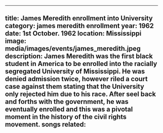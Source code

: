 ---

title: James Meredith enrollment into University
category: james meredith enrollment
year: 1962
date: 1st October. 1962
location: Mississippi 
image: media/images/events/james_meredith.jpeg
description: James Meredith was the first black student in America to be enrolled into the racially segregated University of Mississippi. He was denied admission twice, however riled a court case against them stating that the University only rejected him due to his race. After seel back and forths with the government, he was eventually enrolled and this was a pivotal moment in the history of the civil rights movement. 
songs related:
---